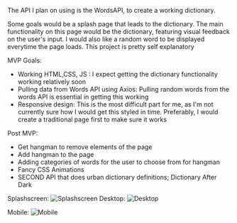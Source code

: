 The API I plan on using is the WordsAPI, to create a working dictionary.

Some goals would be a splash page that leads to the dictionary.
The main functionality on this page would be the dictionary, featuring visual feedback on the user's input. I would also like a random word to be displayed everytime the page loads. This project is pretty self explanatory

MVP Goals:

- Working HTML,CSS, JS : I expect getting the dictionary functionality working relatively soon
- Pulling data from Words API using Axios: Pulling random words from the words API is essential in getting this working
- Responsive design: This is the most difficult part for me, as I'm not currently sure how I would get this styled in time. Preferably, I would create a traditional page first to make sure it works

Post MVP:

- Get hangman to remove elements of the page
- Add hangman to the page
- Adding categories of words for the user to choose from for hangman
- Fancy CSS Animations
- SECOND API that does urban dictionary definitions; Dictionary After Dark

Splashscreen:
![Splashscreen](https://i.imgur.com/u8uQcrk.jpg)
Desktop:
![Desktop](https://i.imgur.com/YV1jYSc.jpg)



Mobile:
![Mobile](https://imgur.com/Vd54Jdv.jpg)

